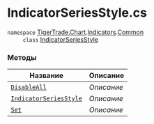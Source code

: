 
# IndicatorSeriesStyle.cs
`namespace` [TigerTrade.Chart](../../../../TigerTrade.Chart.md).[Indicators](../../../../TigerTrade.Chart/Indicators.md).[Common](../../../../TigerTrade.Chart/Indicators/Common.md)  
`     class` [IndicatorSeriesStyle](../IndicatorSeriesStyle.cs.md)

### Методы
| Название | Описание |
| --- | --- |
| [`DisableAll`](./Методы/DisableAll.md) | *Описание* |
| [`IndicatorSeriesStyle`](./Методы/IndicatorSeriesStyle.md) | *Описание* |
| [`Set`](./Методы/Set.md) | *Описание* |
